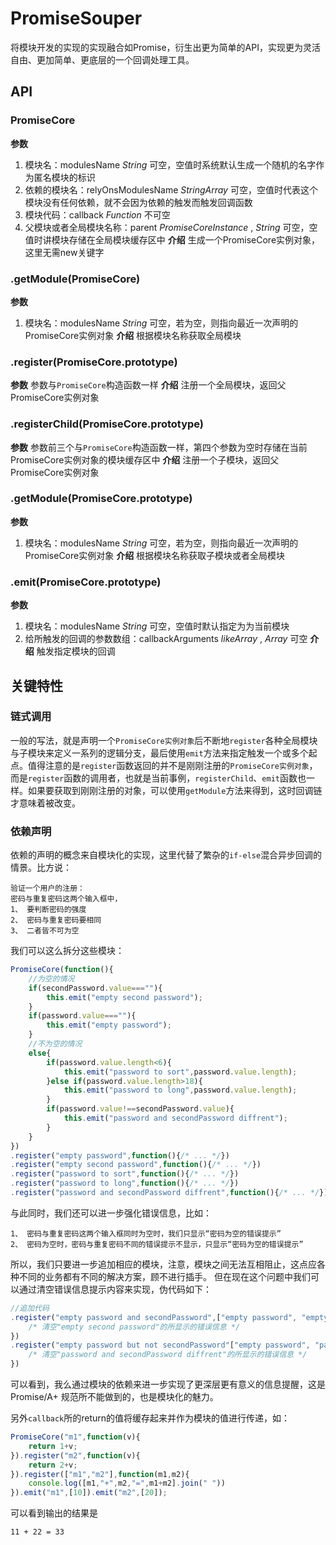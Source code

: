 PromiseSouper
=============

将模块开发的实现的实现融合如Promise，衍生出更为简单的API，实现更为灵活自由、更加简单、更底层的一个回调处理工具。

## API

### PromiseCore

**参数**
1. 模块名：modulesName _String_ 可空，空值时系统默认生成一个随机的名字作为匿名模块的标识
2. 依赖的模块名：relyOnsModulesName _StringArray_ 可空，空值时代表这个模块没有任何依赖，就不会因为依赖的触发而触发回调函数
3. 模块代码：callback _Function_ 不可空
4. 父模块或者全局模块名称：parent _PromiseCoreInstance_ , _String_ 可空，空值时讲模块存储在全局模块缓存区中
**介绍**
生成一个PromiseCore实例对象，这里无需new关键字

### .getModule(PromiseCore)
**参数**
1. 模块名：modulesName _String_ 可空，若为空，则指向最近一次声明的PromiseCore实例对象
**介绍**
根据模块名称获取全局模块

### .register(PromiseCore.prototype)
**参数**
参数与`PromiseCore`构造函数一样
**介绍**
注册一个全局模块，返回父PromiseCore实例对象

### .registerChild(PromiseCore.prototype)
**参数**
参数前三个与`PromiseCore`构造函数一样，第四个参数为空时存储在当前PromiseCore实例对象的模块缓存区中
**介绍**
注册一个子模块，返回父PromiseCore实例对象

### .getModule(PromiseCore.prototype)
**参数**
1. 模块名：modulesName _String_ 可空，若为空，则指向最近一次声明的PromiseCore实例对象
**介绍**
根据模块名称获取子模块或者全局模块

### .emit(PromiseCore.prototype)
**参数**
1. 模块名：modulesName _String_ 可空，空值时默认指定为为当前模块
2. 给所触发的回调的参数数组：callbackArguments _likeArray_ , _Array_ 可空
**介绍**
触发指定模块的回调

## 关键特性

### 链式调用
一般的写法，就是声明一个`PromiseCore实例对象`后不断地`register`各种全局模块与子模块来定义一系列的逻辑分支，最后使用`emit`方法来指定触发一个或多个起点。值得注意的是`register`函数返回的并不是刚刚注册的`PromiseCore实例对象`，而是`register`函数的调用者，也就是当前事例，`registerChild`、`emit`函数也一样。如果要获取到刚刚注册的对象，可以使用`getModule`方法来得到，这时回调链才意味着被改变。

### 依赖声明
依赖的声明的概念来自模块化的实现，这里代替了繁杂的`if-else`混合异步回调的情景。比方说：
```
验证一个用户的注册：
密码与重复密码这两个输入框中，
1、 要判断密码的强度
2、 密码与重复密码要相同
3、 二者皆不可为空
```
我们可以这么拆分这些模块：
```js
PromiseCore(function(){
	//为空的情况
	if(secondPassword.value===""){
		this.emit("empty second password");
	}
	if(password.value===""){
		this.emit("empty password");
	}
	//不为空的情况
	else{
		if(password.value.length<6){
			this.emit("password to sort",password.value.length);
		}else if(password.value.length>18){
			this.emit("password to long",password.value.length);
		}
		if(password.value!==secondPassword.value){
			this.emit("password and secondPassword diffrent");
		}
	}
})
.register("empty password",function(){/* ... */})
.register("empty second password",function(){/* ... */})
.register("password to sort",function(){/* ... */})
.register("password to long",function(){/* ... */})
.register("password and secondPassword diffrent",function(){/* ... */})

```

与此同时，我们还可以进一步强化错误信息，比如：
```
1、 密码与重复密码这两个输入框同时为空时，我们只显示“密码为空的错误提示”
2、 密码为空时，密码与重复密码不同的错误提示不显示，只显示“密码为空的错误提示”
```
所以，我们只要进一步追加相应的模块，注意，模块之间无法互相阻止，这点应各种不同的业务都有不同的解决方案，顾不进行插手。
但在现在这个问题中我们可以通过清空错误信息提示内容来实现，伪代码如下：
```js
//追加代码
.register("empty password and secondPassword",["empty password", "empty second password"],function(){
	/* 清空"empty second password"的所显示的错误信息 */
})
.register("empty password but not secondPassword"["empty password", "password and secondPassword diffrent"],function(){
	/* 清空"password and secondPassword diffrent"的所显示的错误信息 */
})
```
可以看到，我么通过模块的依赖来进一步实现了更深层更有意义的信息提醒，这是Promise/A+ 规范所不能做到的，也是模块化的魅力。

另外`callback`所的return的值将缓存起来并作为模块的值进行传递，如：
```js
PromiseCore("m1",function(v){
	return 1+v;
}).register("m2",function(v){
	return 2+v;
}).register(["m1","m2"],function(m1,m2){
	console.log([m1,"+",m2,"=",m1+m2].join(" "))
}).emit("m1",[10]).emit("m2",[20]);
```
可以看到输出的结果是
```
11 + 22 = 33
```
